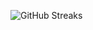 ![GitHub Streaks](https://github-streaks-mqc9.onrender.com/streak/happilli/image?theme=midnight&cache_bust=1743827256&lang=ja)
